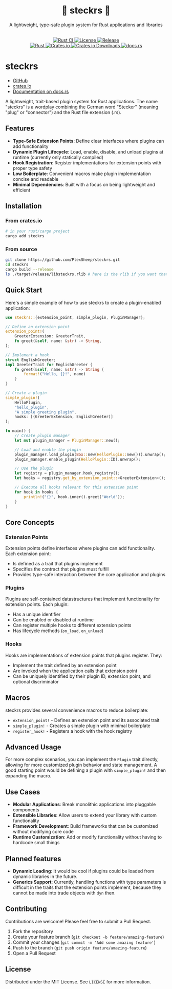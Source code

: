 <div align="center">
  <h1>🔌 steckrs 🧩</h1>
  <p>
    A lightweight, type-safe plugin system for Rust applications and libraries
  </p>
  <br/>
  <a href="https://github.com/PlexSheep/steckrs/actions/workflows/cargo.yaml">
    <img src="https://img.shields.io/github/actions/workflow/status/PlexSheep/steckrs/cargo.yaml?label=Rust%20CI" alt="Rust CI"/>
  </a>
  <a href="https://github.com/PlexSheep/steckrs/blob/master/LICENSE">
    <img src="https://img.shields.io/crates/l/steckrs" alt="License"/>
  </a>
  <a href="https://github.com/PlexSheep/steckrs/releases">
    <img src="https://img.shields.io/github/v/release/PlexSheep/steckrs" alt="Release"/>
  </a>
  <br/>
  <a href="https://rust-lang.org">
    <img src="https://img.shields.io/badge/language-Rust-blue.svg" alt="Rust"/>
  </a>
  <a href="https://crates.io/crates/steckrs">
    <img alt="Crates.io" src="https://img.shields.io/crates/v/steckrs">
    <img alt="Crates.io Downloads" src="https://img.shields.io/crates/d/steckrs">
  </a>
  <a href="https://docs.rs/steckrs/latest/steckrs/">
    <img alt="docs.rs" src="https://img.shields.io/docsrs/steckrs">
  </a>
</div>

# steckrs

* [GitHub](https://github.com/PlexSheep/steckrs)
* [crates.io](https://crates.io/crates/steckrs)
* [Documentation on docs.rs](https://docs.rs/steckrs/latest/steckrs/)

A lightweight, trait-based plugin system for Rust applications.
The name "steckrs" is a wordplay combining the German word "Stecker" (meaning "plug" or "connector") and the Rust file extension (.rs).

## Features

- **Type-Safe Extension Points**: Define clear interfaces where plugins can add functionality
- **Dynamic Plugin Lifecycle**: Load, enable, disable, and unload plugins at runtime (currently only statically compiled)
- **Hook Registration**: Register implementations for extension points with proper type safety
- **Low Boilerplate**: Convenient macros make plugin implementation concise and readable
- **Minimal Dependencies**: Built with a focus on being lightweight and efficient

## Installation

### From crates.io

```bash
# in your rust/cargo project
cargo add steckrs
```

### From source

```bash
git clone https://github.com/PlexSheep/steckrs.git
cd steckrs
cargo build --release
ls ./target/release/libsteckrs.rlib # here is the rlib if you want that
```

## Quick Start

Here's a simple example of how to use steckrs to create a plugin-enabled application:

```rust
use steckrs::{extension_point, simple_plugin, PluginManager};

// Define an extension point
extension_point!(
    GreeterExtension: GreeterTrait,
    fn greet(&self, name: &str) -> String,
);

// Implement a hook
struct EnglishGreeter;
impl GreeterTrait for EnglishGreeter {
    fn greet(&self, name: &str) -> String {
        format!("Hello, {}!", name)
    }
}

// Create a plugin
simple_plugin!(
    HelloPlugin,
    "hello_plugin",
    "A simple greeting plugin",
    hooks: [(GreeterExtension, EnglishGreeter)]
);

fn main() {
    // Create plugin manager
    let mut plugin_manager = PluginManager::new();

    // Load and enable the plugin
    plugin_manager.load_plugin(Box::new(HelloPlugin::new())).unwrap();
    plugin_manager.enable_plugin(HelloPlugin::ID).unwrap();

    // Use the plugin
    let registry = plugin_manager.hook_registry();
    let hooks = registry.get_by_extension_point::<GreeterExtension>();

    // Execute all hooks relevant for this extension point
    for hook in hooks {
        println!("{}", hook.inner().greet("World"));
    }
}
```

## Core Concepts

### Extension Points

Extension points define interfaces where plugins can add functionality. Each extension point:
- Is defined as a trait that plugins implement
- Specifies the contract that plugins must fulfill
- Provides type-safe interaction between the core application and plugins

### Plugins

Plugins are self-contained datastructures that implement functionality for extension points. Each plugin:
- Has a unique identifier
- Can be enabled or disabled at runtime
- Can register multiple hooks to different extension points
- Has lifecycle methods (`on_load`, `on_unload`)

### Hooks

Hooks are implementations of extension points that plugins register. They:
- Implement the trait defined by an extension point
- Are invoked when the application calls that extension point
- Can be uniquely identified by their plugin ID, extension point, and optional discriminator

## Macros

steckrs provides several convenience macros to reduce boilerplate:

- `extension_point!` - Defines an extension point and its associated trait
- `simple_plugin!` - Creates a simple plugin with minimal boilerplate
- `register_hook!` - Registers a hook with the hook registry

## Advanced Usage

For more complex scenarios, you can implement the `Plugin` trait directly, allowing for more customized plugin behavior and state management. A good starting point would be defining a plugin with `simple_plugin!` and then expanding the macro.

## Use Cases

- **Modular Applications**: Break monolithic applications into pluggable components
- **Extensible Libraries**: Allow users to extend your library with custom functionality
- **Framework Development**: Build frameworks that can be customized without modifying core code
- **Runtime Customization**: Add or modify functionality without having to hardcode small things

## Planned features

- **Dynamic Loading**: It would be cool if plugins could be loaded from dynamic
  libraries in the future.
- **Generics Support**: Currently, handling functions with type parameters is
  difficult in the traits that the extension points implement, because they cannot
  be made into trade objects with `dyn` then.

## Contributing

Contributions are welcome! Please feel free to submit a Pull Request.

1. Fork the repository
2. Create your feature branch (`git checkout -b feature/amazing-feature`)
3. Commit your changes (`git commit -m 'Add some amazing feature'`)
4. Push to the branch (`git push origin feature/amazing-feature`)
5. Open a Pull Request

## License

Distributed under the MIT License. See `LICENSE` for more information.
